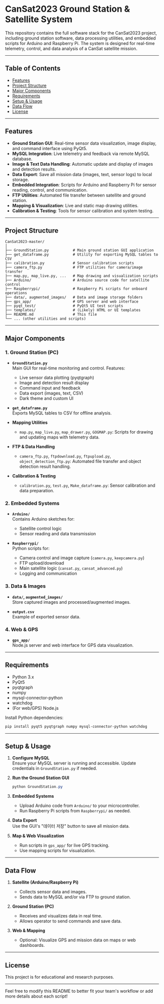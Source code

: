 # CanSat2023 Ground Station & Satellite System

This repository contains the full software stack for the CanSat2023 project, including ground station software, data processing utilities, and embedded scripts for Arduino and Raspberry Pi. The system is designed for real-time telemetry, control, and data analysis of a CanSat satellite mission.

---

## Table of Contents

- [Features](#features)
- [Project Structure](#project-structure)
- [Major Components](#major-components)
- [Requirements](#requirements)
- [Setup & Usage](#setup--usage)
- [Data Flow](#data-flow)
- [License](#license)

---

## Features

- **Ground Station GUI**: Real-time sensor data visualization, image display, and command interface using PyQt5.
- **MySQL Integration**: Live telemetry and feedback via remote MySQL database.
- **Image & Text Data Handling**: Automatic update and display of images and detection results.
- **Data Export**: Save all mission data (images, text, sensor logs) to local storage.
- **Embedded Integration**: Scripts for Arduino and Raspberry Pi for sensor reading, control, and communication.
- **FTP Utilities**: Automated file transfer between satellite and ground station.
- **Mapping & Visualization**: Live and static map drawing utilities.
- **Calibration & Testing**: Tools for sensor calibration and system testing.

---

## Project Structure

```
CanSat2023-master/
│
├── GroundStation.py           # Main ground station GUI application
├── get_dataframe.py           # Utility for exporting MySQL tables to CSV
├── calibration.py             # Sensor calibration scripts
├── camera_ftp.py              # FTP utilities for camera/image transfer
├── map.py, map_live.py, ...   # Map drawing and visualization scripts
├── Arduino/                   # Arduino source code for satellite control
├── Raspberrypi/               # Raspberry Pi scripts for onboard operations
├── data/, augmented_images/   # Data and image storage folders
├── gps_app/                   # GPS server and web interface
├── pyqt_test/                 # PyQt5 UI test scripts
├── templates/                 # (Likely) HTML or UI templates
├── README.md                  # This file
└── ... (other utilities and scripts)
```

---

## Major Components

### 1. Ground Station (PC)

- **`GroundStation.py`**  
  Main GUI for real-time monitoring and control. Features:
  - Live sensor data plotting (pyqtgraph)
  - Image and detection result display
  - Command input and feedback
  - Data export (images, text, CSV)
  - Dark theme and custom UI

- **`get_dataframe.py`**  
  Exports MySQL tables to CSV for offline analysis.

- **Mapping Utilities**  
  - `map.py`, `map_live.py`, `map_drawer.py`, `GOGMAP.py`: Scripts for drawing and updating maps with telemetry data.

- **FTP & Data Handling**  
  - `camera_ftp.py`, `ftpdownload.py`, `ftpupload.py`, `object_detection_ftp.py`: Automated file transfer and object detection result handling.

- **Calibration & Testing**  
  - `calibration.py`, `test.py`, `Make_dataframe.py`: Sensor calibration and data preparation.

### 2. Embedded Systems

- **`Arduino/`**  
  Contains Arduino sketches for:
  - Satellite control logic
  - Sensor reading and data transmission

- **`Raspberrypi/`**  
  Python scripts for:
  - Camera control and image capture (`camera.py`, `keepcamera.py`)
  - FTP upload/download
  - Main satellite logic (`cansat.py`, `cansat_advanced.py`)
  - Logging and communication

### 3. Data & Images

- **`data/`, `augmented_images/`**  
  Store captured images and processed/augmented images.

- **`output.csv`**  
  Example of exported sensor data.

### 4. Web & GPS

- **`gps_app/`**  
  Node.js server and web interface for GPS data visualization.

---

## Requirements

- Python 3.x
- PyQt5
- pyqtgraph
- numpy
- mysql-connector-python
- watchdog
- (For web/GPS) Node.js

Install Python dependencies:

```powershell
pip install pyqt5 pyqtgraph numpy mysql-connector-python watchdog
```

---

## Setup & Usage

1. **Configure MySQL**  
   Ensure your MySQL server is running and accessible. Update credentials in `GroundStation.py` if needed.

2. **Run the Ground Station GUI**

   ```powershell
   python GroundStation.py
   ```

3. **Embedded Systems**  
   - Upload Arduino code from `Arduino/` to your microcontroller.
   - Run Raspberry Pi scripts from `Raspberrypi/` as needed.

4. **Data Export**  
   Use the GUI's "데이터 저장" button to save all mission data.

5. **Map & Web Visualization**  
   - Run scripts in `gps_app/` for live GPS tracking.
   - Use mapping scripts for visualization.

---

## Data Flow

1. **Satellite (Arduino/Raspberry Pi)**  
   - Collects sensor data and images.
   - Sends data to MySQL and/or via FTP to ground station.

2. **Ground Station (PC)**  
   - Receives and visualizes data in real time.
   - Allows operator to send commands and save data.

3. **Web & Mapping**  
   - Optional: Visualize GPS and mission data on maps or web dashboards.

---

## License

This project is for educational and research purposes.

---

Feel free to modify this README to better fit your team's workflow or add more details about each script!
